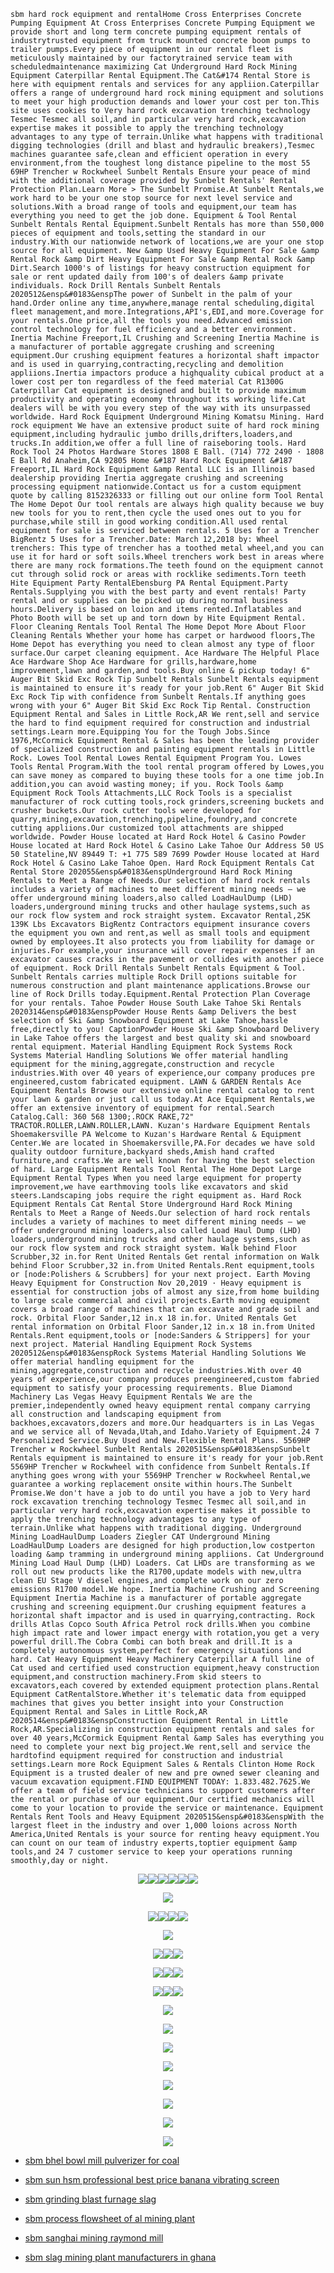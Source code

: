 ```
sbm hard rock equipment and rentalHome Cross Enterprises Concrete Pumping Equipment At Cross Enterprises Concrete Pumping Equipment we provide short and long term concrete pumping equipment rentals of industrytrusted equipment from truck mounted concrete boom pumps to trailer pumps.Every piece of equipment in our rental fleet is meticulously maintained by our factorytrained service team with scheduledmaintenance maximizing Cat Underground Hard Rock Mining Equipment Caterpillar Rental Equipment.The Cat&#174 Rental Store is here with equipment rentals and services for any appliion.Caterpillar offers a range of underground hard rock mining equipment and solutions to meet your high production demands and lower your cost per ton.This site uses cookies to Very hard rock excavation trenching technology Tesmec Tesmec all soil,and in particular very hard rock,excavation expertise makes it possible to apply the trenching technology advantages to any type of terrain.Unlike what happens with traditional digging technologies (drill and blast and hydraulic breakers),Tesmec machines guarantee safe,clean and efficient operation in every environment,from the toughest long distance pipeline to the most 55 69HP Trencher w Rockwheel Sunbelt Rentals Ensure your peace of mind with the additional coverage provided by Sunbelt Rentals' Rental Protection Plan.Learn More > The Sunbelt Promise.At Sunbelt Rentals,we work hard to be your one stop source for next level service and solutions.With a broad range of tools and equipment,our team has everything you need to get the job done. Equipment & Tool Rental Sunbelt Rentals Rental Equipment.Sunbelt Rentals has more than 550,000 pieces of equipment and tools,setting the standard in our industry.With our nationwide network of locations,we are your one stop source for all equipment. New &amp Used Heavy Equipment For Sale &amp Rental Rock &amp Dirt Heavy Equipment For Sale &amp Rental Rock &amp Dirt.Search 1000's of listings for heavy construction equipment for sale or rent updated daily from 100's of dealers &amp private individuals. Rock Drill Rentals Sunbelt Rentals 2020512&ensp&#0183&enspThe power of Sunbelt in the palm of your hand.Order online any time,anywhere,manage rental scheduling,digital fleet management,and more.Integrations,API's,EDI,and more.Coverage for your rentals.One price,all the tools you need.Advanced emission control technology for fuel efficiency and a better environment. Inertia Machine Freeport,IL Crushing and Screening Inertia Machine is a manufacturer of portable aggregate crushing and screening equipment.Our crushing equipment features a horizontal shaft impactor and is used in quarrying,contracting,recycling and demolition appliions.Inertia impactors produce a highquality cubical product at a lower cost per ton regardless of the feed material Cat R1300G Caterpillar Cat equipment is designed and built to provide maximum productivity and operating economy throughout its working life.Cat dealers will be with you every step of the way with its unsurpassed worldwide. Hard Rock Equipment Underground Mining Komatsu Mining. Hard rock equipment We have an extensive product suite of hard rock mining equipment,including hydraulic jumbo drills,drifters,loaders,and trucks.In addition,we offer a full line of raiseboring tools. Hard Rock Tool 24 Photos Hardware Stores 1808 E Ball. (714) 772 2490 · 1808 E Ball Rd Anaheim,CA 92805 Home &#187 Hard Rock Equipment &#187 Freeport,IL Hard Rock Equipment &amp Rental LLC is an Illinois based dealership providing Inertia aggregate crushing and screening processing equipment nationwide.Contact us for a custom equipment quote by calling 8152326333 or filling out our online form Tool Rental The Home Depot Our tool rentals are always high quality because we buy new tools for you to rent,then cycle the used ones out to you for purchase,while still in good working condition.All used rental equipment for sale is serviced between rentals. 5 Uses for a Trencher BigRentz 5 Uses for a Trencher.Date: March 12,2018 by: Wheel trenchers: This type of trencher has a toothed metal wheel,and you can use it for hard or soft soils.Wheel trenchers work best in areas where there are many rock formations.The teeth found on the equipment cannot cut through solid rock or areas with rocklike sediments.Torn teeth Hite Equipment Party RentalEbensburg PA Rental Equipment.Party Rentals.Supplying you with the best party and event rentals! Party rental and or supplies can be picked up during normal business hours.Delivery is based on loion and items rented.Inflatables and Photo Booth will be set up and torn down by Hite Equipment Rental. Floor Cleaning Rentals Tool Rental The Home Depot More About Floor Cleaning Rentals Whether your home has carpet or hardwood floors,The Home Depot has everything you need to clean almost any type of floor surface.Our carpet cleaning equipment. Ace Hardware The Helpful Place Ace Hardware Shop Ace Hardware for grills,hardware,home improvement,lawn and garden,and tools.Buy online & pickup today! 6" Auger Bit Skid Exc Rock Tip Sunbelt Rentals Sunbelt Rentals equipment is maintained to ensure it's ready for your job.Rent 6" Auger Bit Skid Exc Rock Tip with confidence from Sunbelt Rentals.If anything goes wrong with your 6" Auger Bit Skid Exc Rock Tip Rental. Construction Equipment Rental and Sales in Little Rock,AR We rent,sell and service the hard to find equipment required for construction and industrial settings.Learn more.Equipping You for the Tough Jobs.Since 1976,McCormick Equipment Rental & Sales has been the leading provider of specialized construction and painting equipment rentals in Little Rock. Lowes Tool Rental Lowes Rental Equipment Program You. Lowes Tools Rental Program.With the tool rental program offered by Lowes,you can save money as compared to buying these tools for a one time job.In addition,you can avoid wasting money; if you. Rock Tools &amp Equipment Rock Tools Attachments,LLC Rock Tools is a specialist manufacturer of rock cutting tools,rock grinders,screening buckets and crusher buckets.Our rock cutter tools were developed for quarry,mining,excavation,trenching,pipeline,foundry,and concrete cutting appliions.Our customized tool attachments are shipped worldwide. Powder House located at Hard Rock Hotel & Casino Powder House located at Hard Rock Hotel & Casino Lake Tahoe Our Address 50 US 50 Stateline,NV 89449 T: +1 775 589 7699 Powder House located at Hard Rock Hotel & Casino Lake Tahoe Open. Hard Rock Equipment Rentals Cat Rental Store 202055&ensp&#0183&enspUnderground Hard Rock Mining Rentals to Meet a Range of Needs.Our selection of hard rock rentals includes a variety of machines to meet different mining needs — we offer underground mining loaders,also called LoadHaulDump (LHD) loaders,underground mining trucks and other haulage systems,such as our rock flow system and rock straight system. Excavator Rental,25K 139K Lbs Excavators BigRentz Contractors equipment insurance covers the equipment you own and rent,as well as small tools and equipment owned by employees.It also protects you from liability for damage or injuries.For example,your insurance will cover repair expenses if an excavator causes cracks in the pavement or collides with another piece of equipment. Rock Drill Rentals Sunbelt Rentals Equipment & Tool. Sunbelt Rentals carries multiple Rock Drill options suitable for numerous construction and plant maintenance applications.Browse our line of Rock Drills today.Equipment.Rental Protection Plan Coverage for your rentals. Tahoe Powder House South Lake Tahoe Ski Rentals 2020314&ensp&#0183&enspPowder House Rents &amp Delivers the best selection of Ski &amp Snowboard Equipment at Lake Tahoe,hassle free,directly to you! CaptionPowder House Ski &amp Snowboard Delivery in Lake Tahoe offers the largest and best quality ski and snowboard rental equipment. Material Handling Equipment Rock Systems Rock Systems Material Handling Solutions We offer material handling equipment for the mining,aggregate,construction and recycle industries.With over 40 years of experience,our company produces pre engineered,custom fabricated equipment. LAWN & GARDEN Rentals Ace Equipment Rentals Browse our extensive online rental catalog to rent your lawn & garden or just call us today.At Ace Equipment Rentals,we offer an extensive inventory of equipment for rental.Search Catalog.Call: 360 568 1300;.ROCK RAKE,72" TRACTOR.ROLLER,LAWN.ROLLER,LAWN. Kuzan's Hardware Equipment Rentals Shoemakersville PA Welcome to Kuzan's Hardware Rental & Equipment Center.We are located in Shoemakersville,PA.For decades we have sold quality outdoor furniture,backyard sheds,Amish hand crafted furniture,and crafts.We are well known for having the best selection of hard. Large Equipment Rentals Tool Rental The Home Depot Large Equipment Rental Types When you need large equipment for property improvement,we have earthmoving tools like excavators and skid steers.Landscaping jobs require the right equipment as. Hard Rock Equipment Rentals Cat Rental Store Underground Hard Rock Mining Rentals to Meet a Range of Needs.Our selection of hard rock rentals includes a variety of machines to meet different mining needs — we offer underground mining loaders,also called Load Haul Dump (LHD) loaders,underground mining trucks and other haulage systems,such as our rock flow system and rock straight system. Walk behind Floor Scrubber,32 in.for Rent United Rentals Get rental information on Walk behind Floor Scrubber,32 in.from United Rentals.Rent equipment,tools or [node:Polishers & Scrubbers] for your next project. Earth Moving Heavy Equipment for Construction Nov 20,2019 · Heavy equipment is essential for construction jobs of almost any size,from home building to large scale commercial and civil projects.Earth moving equipment covers a broad range of machines that can excavate and grade soil and rock. Orbital Floor Sander,12 in.x 18 in.for. United Rentals Get rental information on Orbital Floor Sander,12 in.x 18 in.from United Rentals.Rent equipment,tools or [node:Sanders & Strippers] for your next project. Material Handling Equipment Rock Systems 2020512&ensp&#0183&enspRock Systems Material Handling Solutions We offer material handling equipment for the mining,aggregate,construction and recycle industries.With over 40 years of experience,our company produces preengineered,custom fabried equipment to satisfy your processing requirements. Blue Diamond Machinery Las Vegas Heavy Equipment Rentals We are the premier,independently owned heavy equipment rental company carrying all construction and landscaping equipment from backhoes,excavators,dozers and more.Our headquarters is in Las Vegas and we service all of Nevada,Utah,and Idaho.Variety of Equipment.24 7 Personalized Service.Buy Used and New.Flexible Rental Plans. 5569HP Trencher w Rockwheel Sunbelt Rentals 2020515&ensp&#0183&enspSunbelt Rentals equipment is maintained to ensure it's ready for your job.Rent 5569HP Trencher w Rockwheel with confidence from Sunbelt Rentals.If anything goes wrong with your 5569HP Trencher w Rockwheel Rental,we guarantee a working replacement onsite within hours.The Sunbelt Promise.We don't have a job to do until you have a job to Very hard rock excavation trenching technology Tesmec Tesmec all soil,and in particular very hard rock,excavation expertise makes it possible to apply the trenching technology advantages to any type of terrain.Unlike what happens with traditional digging. Underground Mining LoadHaulDump Loaders Ziegler CAT Underground Mining LoadHaulDump Loaders are designed for high production,low costperton loading &amp tramming in underground mining appliions. Cat Underground Mining Load Haul Dump (LHD) Loaders. Cat LHDs are transforming as we roll out new products like the R1700,update models with new,ultra clean EU Stage V diesel engines,and complete work on our zero emissions R1700 model.We hope. Inertia Machine Crushing and Screening Equipment Inertia Machine is a manufacturer of portable aggregate crushing and screening equipment.Our crushing equipment features a horizontal shaft impactor and is used in quarrying,contracting. Rock drills Atlas Copco South Africa Petrol rock drills.When you combine high impact rate and lower impact energy with rotation,you get a very powerful drill.The Cobra Combi can both break and drill.It is a completely autonomous system,perfect for emergency situations and hard. Cat Heavy Equipment Heavy Machinery Caterpillar A full line of Cat used and certified used construction equipment,heavy construction equipment,and construction machinery.From skid steers to excavators,each covered by extended equipment protection plans.Rental Equipment CatRentalStore.Whether it's telematic data from equipped machines that gives you better insight into your Construction Equipment Rental and Sales in Little Rock,AR 2020514&ensp&#0183&enspConstruction Equipment Rental in Little Rock,AR.Specializing in construction equipment rentals and sales for over 40 years,McCormick Equipment Rental &amp Sales has everything you need to complete your next big project.We rent,sell and service the hardtofind equipment required for construction and industrial settings.Learn more Rock Equipment Sales & Rentals Clinton Home Rock Equipment is a trusted dealer of new and pre owned sewer cleaning and vacuum excavation equipment.FIND EQUIPMENT TODAY: 1.833.482.7625.We offer a team of field service technicians to support customers after the rental or purchase of our equipment.Our certified mechanics will come to your location to provide the service or maintenance. Equipment Rentals Rent Tools and Heavy Equipment 2020515&ensp&#0183&enspWith the largest fleet in the industry and over 1,000 loions across North America,United Rentals is your source for renting heavy equipment.You can count on our team of industry experts,toptier equipment &amp tools,and 24 7 customer service to keep your operations running smoothly,day or night. 
```

<div align="center">
  
<a rel="nofollow" href="https://m.shibang-china.com?f=github&k=sbm+hard+rock+equipment+and+rental"><img src="https://static.shibang-china.com/en/l.png"></a><img src="https://static.shibang-china.com/en/hw.png"><a rel="nofollow" href="https://m.shibang-china.com/product/?f=github&k=sbm+hard+rock+equipment+and+rental"><img src="https://static.shibang-china.com/en/p.png"></a><a rel="nofollow" href="https://m.shibang-china.com/cases/?f=github&k=sbm+hard+rock+equipment+and+rental"><img src="https://static.shibang-china.com/en/c.png"></a><a rel="nofollow" href="https://m.shibang-china.com/news/?f=github&k=sbm+hard+rock+equipment+and+rental"><img src="https://static.shibang-china.com/en/n.png"></a><a rel="nofollow" href="https://m.shibang-china.com?f=github&k=sbm+hard+rock+equipment+and+rental"><img src="https://static.shibang-china.com/en/m.png"></a>

<a rel="nofollow" href="https://m.shibang-china.com/product/?f=github&k=sbm+hard+rock+equipment+and+rental"><img src="https://static.shibang-china.com/en/b.jpg"></a>
  
<a rel="nofollow" href="https://m.shibang-china.com/solution-aggregate.html?f=github&k=sbm+hard+rock+equipment+and+rental"><img src="https://static.shibang-china.com/en/a.jpg"></a><a rel="nofollow" href="https://m.shibang-china.com/solution-mine.html?f=github&k=sbm+hard+rock+equipment+and+rental"><img src="https://static.shibang-china.com/en/m.jpg"></a><a rel="nofollow" href="https://m.shibang-china.com/solution-mill.html?f=github&k=sbm+hard+rock+equipment+and+rental"><img src="https://static.shibang-china.com/en/g.jpg"></a><a rel="nofollow" href="https://m.shibang-china.com/solution-epc.html?f=github&k=sbm+hard+rock+equipment+and+rental"><img src="https://static.shibang-china.com/en/e.jpg"></a>

<a rel="nofollow" href="https://m.shibang-china.com/product/?f=github&k=sbm+hard+rock+equipment+and+rental"><img src="https://static.shibang-china.com/en/a-p.png"></a>

<a rel="nofollow" href="https://m.shibang-china.com/product/crusher/c6x.html?f=github&k=sbm+hard+rock+equipment+and+rental"><img src="https://static.shibang-china.com/en/j.jpg"></a><a rel="nofollow" href="https://m.shibang-china.com/product/crusher/ci5x.html?f=github&k=sbm+hard+rock+equipment+and+rental"><img src="https://static.shibang-china.com/en/i.jpg"></a><a rel="nofollow" href="https://m.shibang-china.com/product/crusher/hst.html?f=github&k=sbm+hard+rock+equipment+and+rental"><img src="https://static.shibang-china.com/en/c.jpg"></a>

<a rel="nofollow" href="https://m.shibang-china.com/product/mill/mtw.html?f=github&k=sbm+hard+rock+equipment+and+rental"><img src="https://static.shibang-china.com/en/mtw.jpg"></a><a rel="nofollow" href="https://m.shibang-china.com/product/mill/scm.html?f=github&k=sbm+hard+rock+equipment+and+rental"><img src="https://static.shibang-china.com/en/scm.jpg"></a><a rel="nofollow" href="https://m.shibang-china.com/product/mill/lm.html?f=github&k=sbm+hard+rock+equipment+and+rental"><img src="https://static.shibang-china.com/en/lm.jpg"></a>

<a rel="nofollow" href="https://m.shibang-china.com/product/sand/vsi6x.html?f=github&k=sbm+hard+rock+equipment+and+rental"><img src="https://static.shibang-china.com/en/6x.jpg"></a><a rel="nofollow" href="https://m.shibang-china.com/product/sand/vu.html?f=github&k=sbm+hard+rock+equipment+and+rental"><img src="https://static.shibang-china.com/en/vu.jpg"></a><a rel="nofollow" href="https://m.shibang-china.com/product/mobile/klun.html?f=github&k=sbm+hard+rock+equipment+and+rental"><img src="https://static.shibang-china.com/en/k.jpg"></a>

<a rel="nofollow" href="https://m.shibang-china.com/cases/?f=github&k=sbm+hard+rock+equipment+and+rental"><img src="https://static.shibang-china.com/en/case.png"></a>

<a rel="nofollow" href="https://m.shibang-china.com/cases/aggregate/202.html?f=github&k=sbm+hard+rock+equipment+and+rental"><img src="https://static.shibang-china.com/en/c-1.jpg"></a>

<a rel="nofollow" href="https://m.shibang-china.com/cases/aggregate/203.html?f=github&k=sbm+hard+rock+equipment+and+rental"><img src="https://static.shibang-china.com/en/c-2.jpg"></a>

<a rel="nofollow" href="https://m.shibang-china.com/cases/mill/123.html?f=github&k=sbm+hard+rock+equipment+and+rental"><img src="https://static.shibang-china.com/en/c-3.jpg"></a>

<a rel="nofollow" href="https://m.shibang-china.com/contact_us.html?f=github&k=sbm+hard+rock+equipment+and+rental"><img src="https://static.shibang-china.com/en/contact.png"></a>

<a rel="nofollow" href="https://swt.shibang-china.com/?f=github&k=sbm+hard+rock+equipment+and+rental"><img src="https://static.shibang-china.com/en/chat.png"></a>

<a rel="nofollow" href="https://whatsapp.shibangsoft.com/WhatsApp.php?f=github&k=sbm+hard+rock+equipment+and+rental"><img src="https://static.shibang-china.com/en/whatsapp.png"></a>

<a rel="nofollow" href="https://m.shibang-china.com/?f=github&k=sbm+hard+rock+equipment+and+rental"><img src="https://static.shibang-china.com/en/website.png"></a>

</div>


* [sbm bhel bowl mill pulverizer for coal](sbm%20bhel%20bowl%20mill%20pulverizer%20for%20coal.md)

* [sbm sun hsm professional best price banana vibrating screen](sbm%20sun%20hsm%20professional%20best%20price%20banana%20vibrating%20screen.md)

* [sbm grinding blast furnage slag](sbm%20grinding%20blast%20furnage%20slag.md)

* [sbm process flowsheet of al mining plant](sbm%20process%20flowsheet%20of%20al%20mining%20plant.md)

* [sbm sanghai mining raymond mill](sbm%20sanghai%20mining%20raymond%20mill.md)

* [sbm slag mining plant manufacturers in ghana](sbm%20slag%20mining%20plant%20manufacturers%20in%20ghana.md)
